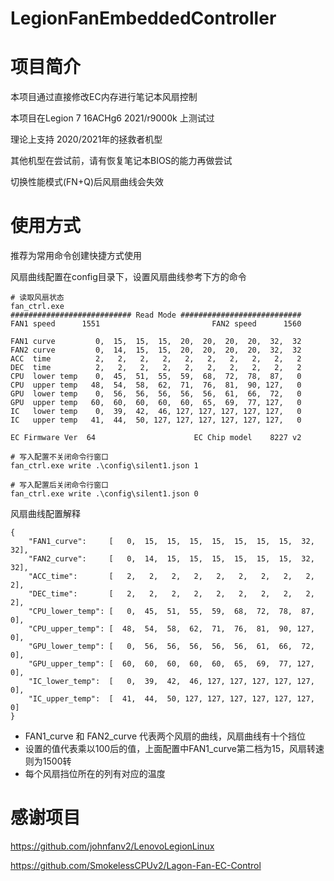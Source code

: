 # LegionFanEmbeddedController

# 项目简介
本项目通过直接修改EC内存进行笔记本风扇控制

本项目在Legion 7 16ACHg6 2021/r9000k 上测试过

理论上支持 2020/2021年的拯救者机型

其他机型在尝试前，请有恢复笔记本BIOS的能力再做尝试

切换性能模式(FN+Q)后风扇曲线会失效

# 使用方式
推荐为常用命令创建快捷方式使用

风扇曲线配置在config目录下，设置风扇曲线参考下方的命令
```
# 读取风扇状态
fan_ctrl.exe
########################### Read Mode ###########################
FAN1 speed      1551                         FAN2 speed      1560

FAN1 curve         0,  15,  15,  15,  20,  20,  20,  20,  32,  32
FAN2 curve         0,  14,  15,  15,  20,  20,  20,  20,  32,  32
ACC  time          2,   2,   2,   2,   2,   2,   2,   2,   2,   2
DEC  time          2,   2,   2,   2,   2,   2,   2,   2,   2,   2
CPU  lower temp    0,  45,  51,  55,  59,  68,  72,  78,  87,   0
CPU  upper temp   48,  54,  58,  62,  71,  76,  81,  90, 127,   0
GPU  lower temp    0,  56,  56,  56,  56,  56,  61,  66,  72,   0
GPU  upper temp   60,  60,  60,  60,  60,  65,  69,  77, 127,   0
IC   lower temp    0,  39,  42,  46, 127, 127, 127, 127, 127,   0
IC   upper temp   41,  44,  50, 127, 127, 127, 127, 127, 127,   0

EC Firmware Ver  64                      EC Chip model    8227 v2

# 写入配置不关闭命令行窗口
fan_ctrl.exe write .\config\silent1.json 1

# 写入配置后关闭命令行窗口
fan_ctrl.exe write .\config\silent1.json 0
```

风扇曲线配置解释
```
{
	"FAN1_curve":     [   0,  15,  15,  15,  15,  15,  15,  15,  32,  32],
	"FAN2_curve":     [   0,  14,  15,  15,  15,  15,  15,  15,  32,  32],
	"ACC_time":       [   2,   2,   2,   2,   2,   2,   2,   2,   2,   2],
	"DEC_time":       [   2,   2,   2,   2,   2,   2,   2,   2,   2,   2],
	"CPU_lower_temp": [   0,  45,  51,  55,  59,  68,  72,  78,  87,   0],
	"CPU_upper_temp": [  48,  54,  58,  62,  71,  76,  81,  90, 127,   0],
	"GPU_lower_temp": [   0,  56,  56,  56,  56,  56,  61,  66,  72,   0],
	"GPU_upper_temp": [  60,  60,  60,  60,  60,  65,  69,  77, 127,   0],
	"IC_lower_temp":  [   0,  39,  42,  46, 127, 127, 127, 127, 127,   0],
	"IC_upper_temp":  [  41,  44,  50, 127, 127, 127, 127, 127, 127,   0]
}
```
- FAN1_curve 和 FAN2_curve 代表两个风扇的曲线，风扇曲线有十个挡位
- 设置的值代表乘以100后的值，上面配置中FAN1_curve第二档为15，风扇转速则为1500转
- 每个风扇挡位所在的列有对应的温度

# 感谢项目
https://github.com/johnfanv2/LenovoLegionLinux

https://github.com/SmokelessCPUv2/Lagon-Fan-EC-Control